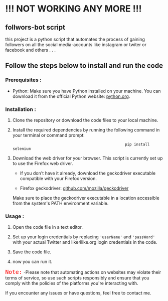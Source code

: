 # !!! NOT WORKING ANY MORE !!!


## follwors-bot script 

this project is a python script that automates the process of gaining followers on all the social media-accounts like instagram or twiter or facebook and others . . .


## Follow the steps below to install and run the code 




###  Prerequisites :


  - Python: Make sure you have Python installed on your machine. You can download it from the official Python website: [python.org](https://www.python.org).

###  Installation :

  1. Clone the repository or download the code files to your local machine.

  2. Install the required dependencies by running the following command in your terminal or command prompt:

                                                           pip install selenium


  3. Download the web driver for your browser. This script is currently set up to use the Firefox web driver.
     - If you don't have it already, download the geckodriver executable compatible with your Firefox version.


  
     - Firefox geckodriver: [github.com/mozilla/geckodriver](https://github.com/mozilla/geckodriver)

      Make sure to place the geckodriver executable in a location accessible from the system's PATH environment variable.

###  Usage :

  1. Open the code file in a text editor.

  2. Set up your login credentials by replacing `'userName'` and `'passWord'` with your actual Twitter and like4like.org login credentials in the code.

  3. Save the code file.

  4. now you can run it. 



<kbd style="font-size: 18px; color: red;">Note:</kbd>
 -Please note that automating actions on websites may violate their terms of service, 
  so use such scripts responsibly and ensure that you comply with the policies of the platforms you're interacting with.

If you encounter any issues or have questions, feel free to contact me.
